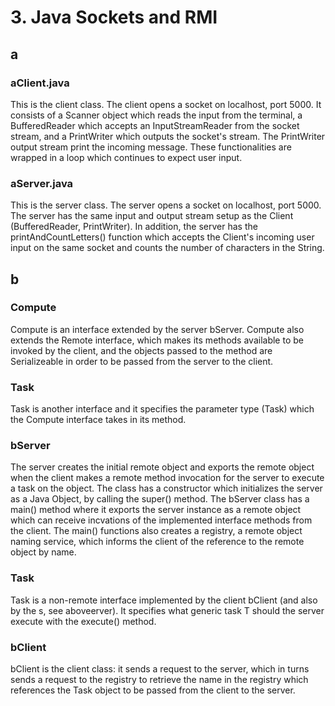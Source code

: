 # 3. Java Sockets and RMI
## a
### aClient.java
This is the client class. The client opens a socket on localhost, port 5000. It consists of a Scanner object which reads the input from the terminal, a BufferedReader which accepts an InputStreamReader from the socket stream, and a PrintWriter which outputs the socket's stream. The PrintWriter output stream print the incoming message. These functionalities are wrapped in a loop which continues to expect user input.

### aServer.java

This is the server class. The server opens a socket on localhost, port 5000. The server has the same input and output stream setup as the Client (BufferedReader, PrintWriter). In addition, the server has the printAndCountLetters() function which accepts the Client's incoming user input on the same socket and counts the number of characters in the String. 

## b
### Compute
Compute is an interface extended by the server bServer. Compute also extends the Remote interface, which makes its methods available to be invoked by the client, and the objects passed to the method are Serializeable in order to be passed from the server to the client. 

### Task
Task is another interface and it specifies the parameter type (Task) which the Compute interface takes in its method.
### bServer
The server creates the initial remote object and exports the remote object when the client makes a remote method invocation for the server to execute a task on the object. The class has a constructor which initializes the server as a Java Object, by calling the super() method. The bServer class has a main() method where it exports the server instance as a remote object which can receive incvations of the implemented interface methods from the client. The main() functions also creates a registry, a remote object naming service, which informs the client of the reference to the remote object by name.
### Task
Task is a non-remote interface implemented by the client bClient (and also by the s, see aboveerver). It specifies what generic task T should the server execute with the execute() method. 
### bClient
bClient is the client class: it sends a request to the server, which in turns sends a request to the registry to retrieve the name in the registry which references the Task object to be passed from the client to the server.